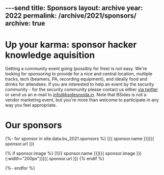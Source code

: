 ---send
title: Sponsors
layout: archive
year: 2022
permalink: /archive/2021/sponsors/
archive: true
---
# Up your karma: sponsor hacker knowledge aquisition
Getting a community event going (possibly for free) is not easy. We're looking for sponsoring to provide
for a nice and central location, multiple tracks, tech (beamers, PA, recording equipment), and ideally
food and drinks for attendees. If you are interested to help an event by the security community - for the
security community please contact us either [via twitter](https://twitter.com/BSidesNoida) or send us an
e-mail to [info@bsidesnoida.in](mailto:info@bsidesnoida.in). 
Note that BSides is not a vendor marketing event, but you're more than welcome to participate in any way you feel appropriate.

# Our sponsors

{%- for sponsor in site.data.bs_2021.sponsors %}
[{{ sponsor.name }}]({{ sponsor.url }})

{% if sponsor.image %}
[![{{ sponsor.name }}]({{ sponsor.image }}){:width="200px"}]({{ sponsor.url }})
{% endif %}

{%- endfor %}
